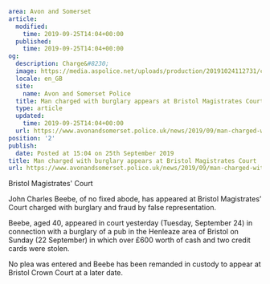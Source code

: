 ```yaml
area: Avon and Somerset
article:
  modified:
    time: 2019-09-25T14:04+00:00
  published:
    time: 2019-09-25T14:04+00:00
og:
  description: Charge&#8230;
  image: https://media.aspolice.net/uploads/production/20191024112731/court.jpg
  locale: en_GB
  site:
    name: Avon and Somerset Police
  title: Man charged with burglary appears at Bristol Magistrates Court | Avon and Somerset Police
  type: article
  updated:
    time: 2019-09-25T14:04+00:00
  url: https://www.avonandsomerset.police.uk/news/2019/09/man-charged-with-burglary-at-bristol-magistrates-court/
position: '2'
publish:
  date: Posted at 15:04 on 25th September 2019
title: Man charged with burglary appears at Bristol Magistrates Court | Avon and Somerset Police
url: https://www.avonandsomerset.police.uk/news/2019/09/man-charged-with-burglary-at-bristol-magistrates-court/
```

Bristol Magistrates' Court

John Charles Beebe, of no fixed abode, has appeared at Bristol Magistrates’ Court charged with burglary and fraud by false representation.

Beebe, aged 40, appeared in court yesterday (Tuesday, September 24) in connection with a burglary of a pub in the Henleaze area of Bristol on Sunday (22 September) in which over £600 worth of cash and two credit cards were stolen.

No plea was entered and Beebe has been remanded in custody to appear at Bristol Crown Court at a later date.
